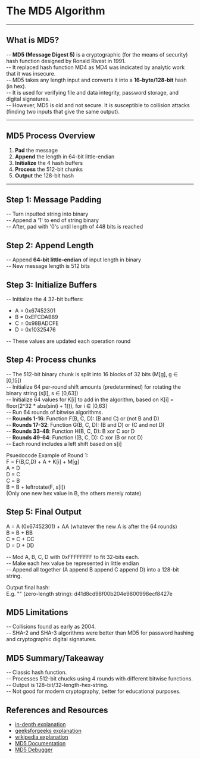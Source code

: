 # The MD5 Algorithm

---

## What is MD5?

-- **MD5 (Message Digest 5)** is a cryptographic (for the means of security) hash function designed by Ronald Rivest in 1991.  
-- It replaced hash function MD4 as MD4 was indicated by analytic work that it was insecure.  
-- MD5 takes any length input and converts it into a **16-byte/128-bit** hash (in hex).  
-- It is used for verifying file and data integrity, password storage, and digital signatures.  
-- However, MD5 is old and not secure. It is susceptible to collision attacks (finding two inputs that give the same output).  

---

## MD5 Process Overview

1. **Pad** the message
2. **Append** the length in 64-bit little-endian
3. **Initialize** the 4 hash buffers
4. **Process** the 512-bit chunks
5. **Output** the 128-bit hash

---

## Step 1: Message Padding

-- Turn inputted string into binary  
-- Append a '1' to end of string binary  
-- After, pad with '0's until length of 448 bits is reached  

## Step 2: Append Length

-- Append **64-bit little-endian** of input length in binary  
-- New message length is 512 bits

## Step 3: Initialize Buffers

-- Initialize the 4 32-bit buffers: 
 - A = 0x67452301
 - B = 0xEFCDAB89
 - C = 0x98BADCFE
 - D = 0x10325476

-- These values are updated each operation round

## Step 4: Process chunks

-- The 512-bit binary chunk is split into 16 blocks of 32 bits (M[g], g ∈ [0,15])  
-- Initialize 64 per-round shift amounts (predetermined) for rotating the binary string (s[i], s ∈ [0,63])  
-- Initialize 64 values for K[i] to add in the algorithm, based on K[i] = floor(2^32 * abs(sin(i + 1))), for i ∈ [0,63]  
-- Run 64 rounds of bitwise algorithms.  
-- **Rounds 1-16**: Function F(B, C, D): (B and C) or (not B and D)  
-- **Rounds 17-32**: Function G(B, C, D): (B and D) or (C and not D)  
-- **Rounds 33-48**: Function H(B, C, D): B xor C xor D  
-- **Rounds 49-64**: Function I(B, C, D): C xor (B or not D)  
-- Each round includes a left shift based on s[i]  

Psuedocode Example of Round 1:  
F = F(B,C,D) + A + K[i] + M[g]  
A = D  
D = C  
C = B  
B = B + leftrotate(F, s[i])  
(Only one new hex value in B, the others merely rotate)  

## Step 5: Final Output

A = A (0x67452301) + AA (whatever the new A is after the 64 rounds)  
B = B + BB  
C = C + CC  
D = D + DD  

-- Mod A, B, C, D with 0xFFFFFFFF to fit 32-bits each.  
-- Make each hex value be represented in little endian  
-- Append all together (A append B append C append D) into a 128-bit string.  

Output final hash:  
E.g. "" (zero-length string): d41d8cd98f00b204e9800998ecf8427e  

## MD5 Limitations

-- Collisions found as early as 2004.  
-- SHA-2 and SHA-3 algorithms were better than MD5 for password hashing and cryptographic digital signatures.  

## MD5 Summary/Takeaway

-- Classic hash function.  
-- Processes 512-bit chucks using 4 rounds with different bitwise functions.  
-- Output is 128-bit/32-length-hex-string.  
-- Not good for modern cryptography, better for educational purposes.  

## References and Resources

 - [in-depth explanation](https://www.comparitech.com/blog/information-security/md5-algorithm-with-examples/)
 - [geeksforgeeks explanation](https://www.geeksforgeeks.org/what-is-the-md5-algorithm/)
 - [wikipedia explanation](https://en.wikipedia.org/wiki/MD5#Algorithm)
 - [MD5 Documentation](https://www.ietf.org/rfc/rfc1321.txt)
 - [MD5 Debugger](https://twy.name/Tools/Hash/md5.html)
